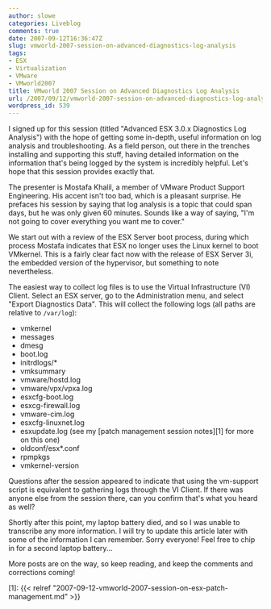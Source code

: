 ```yaml
---
author: slowe
categories: Liveblog
comments: true
date: 2007-09-12T16:36:47Z
slug: vmworld-2007-session-on-advanced-diagnostics-log-analysis
tags:
- ESX
- Virtualization
- VMware
- VMworld2007
title: VMworld 2007 Session on Advanced Diagnostics Log Analysis
url: /2007/09/12/vmworld-2007-session-on-advanced-diagnostics-log-analysis/
wordpress_id: 539
---
```


I signed up for this session (titled "Advanced ESX 3.0.x Diagnostics Log Analysis") with the hope of getting some in-depth, useful information on log analysis and troubleshooting. As a field person, out there in the trenches installing and supporting this stuff, having detailed information on the information that's being logged by the system is incredibly helpful. Let's hope that this session provides exactly that.

The presenter is Mostafa Khalil, a member of VMware Product Support Engineering. His accent isn't too bad, which is a pleasant surprise. He prefaces his session by saying that log analysis is a topic that could span days, but he was only given 60 minutes. Sounds like a way of saying, "I'm not going to cover everything you want me to cover."

We start out with a review of the ESX Server boot process, during which process Mostafa indicates that ESX no longer uses the Linux kernel to boot VMkernel. This is a fairly clear fact now with the release of ESX Server 3i, the embedded version of the hypervisor, but something to note nevertheless.

The easiest way to collect log files is to use the Virtual Infrastructure (VI) Client. Select an ESX server, go to the Administration menu, and select "Export Diagnostics Data". This will collect the following logs (all paths are relative to `/var/log`):

* vmkernel
* messages
* dmesg
* boot.log
* initrdlogs/*
* vmksummary
* vmware/hostd.log
* vmware/vpx/vpxa.log
* esxcfg-boot.log
* esxcg-firewall.log
* vmware-cim.log
* esxcfg-linuxnet.log
* esxupdate.log (see my [patch management session notes][1] for more on this one)
* oldconf/esx*.conf
* rpmpkgs
* vmkernel-version

Questions after the session appeared to indicate that using the vm-support script is equivalent to gathering logs through the VI Client. If there was anyone else from the session there, can you confirm that's what you heard as well?

Shortly after this point, my laptop battery died, and so I was unable to transcribe any more information. I will try to update this article later with some of the information I can remember. Sorry everyone! Feel free to chip in for a second laptop battery...

More posts are on the way, so keep reading, and keep the comments and corrections coming!

[1]: {{< relref "2007-09-12-vmworld-2007-session-on-esx-patch-management.md" >}}
